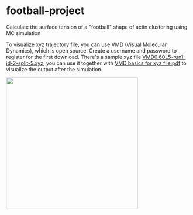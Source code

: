 # football-project
Calculate the surface tension of a "football" shape of actin clustering using MC simulation

To visualize xyz trajectory file, you can use [VMD](https://www.ks.uiuc.edu/Research/vmd/) (Visual Molecular Dynamics), which is open source. Create a username and password to register for the first download.
There's a sample xyz file [VMD0.60L5-run1-id-2-split-5.xyz](docs/examples/VMD0.60L5-run1-id-2-split-5.xyz), you can use it together with [VMD basics for xyz file.pdf](docs/VMD_basics_for_xyz_file.pdf) to visualize the output after the simulation.

<img src='./docs/E06.gif' width='360'>

